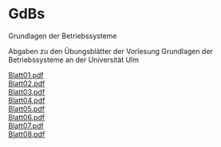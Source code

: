 # GdBs
Grundlagen der Betriebssysteme

Abgaben zu den Übungsblätter der Vorlesung Grundlagen der Betriebssysteme an der Universität Ulm

[Blatt01.pdf](https://marco5de.github.io/GdBs/Blatt01/GDBS01.pdf)  
[Blatt02.pdf](https://marco5de.github.io/GdBs/Blatt02/GDBS02.pdf)  
[Blatt03.pdf](https://marco5de.github.io/GdBs/Blatt03/GDBS03.pdf)  
[Blatt04.pdf](https://marco5de.github.io/GdBs/Blatt04/GDBS04.pdf)  
[Blatt05.pdf](https://marco5de.github.io/GdBs/Blatt05/GDBS05.pdf)  
[Blatt06.pdf](https://marco5de.github.io/GdBs/Blatt06/GDBS06.pdf)  
[Blatt07.pdf](https://marco5de.github.io/GdBs/Blatt07/GDBS07.pdf)  
[Blatt08.pdf](https://marco5de.github.io/GdBs/Blatt08/GDBS08.pdf)  
